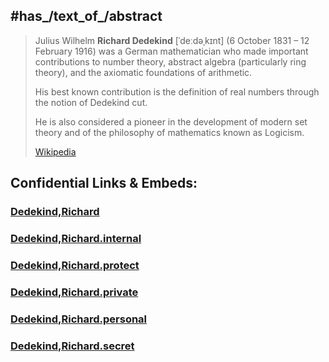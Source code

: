 ﻿---
aliases:
  - Richard Dedekind
  - Julius Wilhelm Richard Dedekind
---

## #has_/text_of_/abstract 

> Julius Wilhelm **Richard Dedekind** [ˈdeːdəˌkɪnt] (6 October 1831 – 12 February 1916) 
> was a German mathematician who made important contributions to number theory, 
> abstract algebra (particularly ring theory), and the axiomatic foundations of arithmetic. 
> 
> His best known contribution is the definition of real numbers 
> through the notion of Dedekind cut. 
> 
> He is also considered a pioneer in the development of modern set theory 
> and of the philosophy of mathematics known as Logicism.
>
> [Wikipedia](https://en.wikipedia.org/wiki/Richard%20Dedekind)




## Confidential Links & Embeds: 

### [Dedekind,Richard](/_public/Mathematics/Mathematicians/Dedekind,Richard.md) 

### [Dedekind,Richard.internal](/_internal/Mathematics/Mathematicians/Dedekind,Richard.internal.md) 

### [Dedekind,Richard.protect](/_protect/Mathematics/Mathematicians/Dedekind,Richard.protect.md) 

### [Dedekind,Richard.private](/_private/Mathematics/Mathematicians/Dedekind,Richard.private.md) 

### [Dedekind,Richard.personal](/_personal/Mathematics/Mathematicians/Dedekind,Richard.personal.md) 

### [Dedekind,Richard.secret](/_secret/Mathematics/Mathematicians/Dedekind,Richard.secret.md) 
